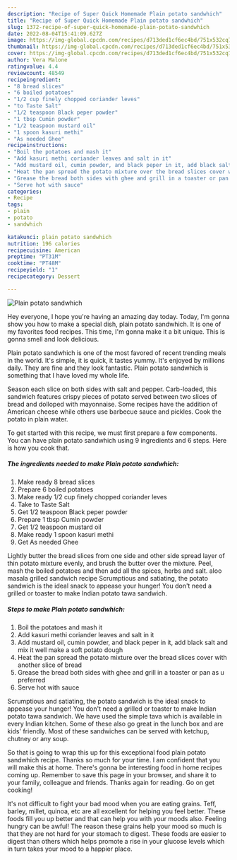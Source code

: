 ```yaml
---
description: "Recipe of Super Quick Homemade Plain potato sandwhich"
title: "Recipe of Super Quick Homemade Plain potato sandwhich"
slug: 1372-recipe-of-super-quick-homemade-plain-potato-sandwhich
date: 2022-08-04T15:41:09.627Z
image: https://img-global.cpcdn.com/recipes/d713ded1cf6ec4bd/751x532cq70/plain-potato-sandwhich-recipe-main-photo.jpg
thumbnail: https://img-global.cpcdn.com/recipes/d713ded1cf6ec4bd/751x532cq70/plain-potato-sandwhich-recipe-main-photo.jpg
cover: https://img-global.cpcdn.com/recipes/d713ded1cf6ec4bd/751x532cq70/plain-potato-sandwhich-recipe-main-photo.jpg
author: Vera Malone
ratingvalue: 4.4
reviewcount: 48549
recipeingredient:
- "8 bread slices"
- "6 boiled potatoes"
- "1/2 cup finely chopped coriander leves"
- "to Taste Salt"
- "1/2 teaspoon Black peper powder"
- "1 tbsp Cumin powder"
- "1/2 teaspoon mustard oil"
- "1 spoon kasuri methi"
- "As needed Ghee"
recipeinstructions:
- "Boil the potatoes and mash it"
- "Add kasuri methi coriander leaves and salt in it"
- "Add mustard oil, cumin powder, and black peper in it, add black salt and mix it well make a soft potato dough"
- "Heat the pan spread the potato mixture over the bread slices cover with another slice of bread"
- "Grease the bread both sides with ghee and grill in a toaster or pan as u preferred"
- "Serve hot with sauce"
categories:
- Recipe
tags:
- plain
- potato
- sandwhich

katakunci: plain potato sandwhich 
nutrition: 196 calories
recipecuisine: American
preptime: "PT31M"
cooktime: "PT48M"
recipeyield: "1"
recipecategory: Dessert

---
```



![Plain potato sandwhich](https://img-global.cpcdn.com/recipes/d713ded1cf6ec4bd/751x532cq70/plain-potato-sandwhich-recipe-main-photo.jpg)

Hey everyone, I hope you're having an amazing day today. Today, I'm gonna show you how to make a special dish, plain potato sandwhich. It is one of my favorites food recipes. This time, I'm gonna make it a bit unique. This is gonna smell and look delicious.

Plain potato sandwhich is one of the most favored of recent trending meals in the world. It's simple, it is quick, it tastes yummy. It's enjoyed by millions daily. They are fine and they look fantastic. Plain potato sandwhich is something that I have loved my whole life.

Season each slice on both sides with salt and pepper. Carb-loaded, this sandwich features crispy pieces of potato served between two slices of bread and dolloped with mayonnaise. Some recipes have the addition of American cheese while others use barbecue sauce and pickles. Cook the potato in plain water.


To get started with this recipe, we must first prepare a few components. You can have plain potato sandwhich using 9 ingredients and 6 steps. Here is how you cook that.

<!--inarticleads1-->

##### The ingredients needed to make Plain potato sandwhich:

1. Make ready 8 bread slices
1. Prepare 6 boiled potatoes
1. Make ready 1/2 cup finely chopped coriander leves
1. Take to Taste Salt
1. Get 1/2 teaspoon Black peper powder
1. Prepare 1 tbsp Cumin powder
1. Get 1/2 teaspoon mustard oil
1. Make ready 1 spoon kasuri methi
1. Get As needed Ghee


Lightly butter the bread slices from one side and other side spread layer of thin potato mixture evenly, and brush the butter over the mixture. Peel, mash the boiled potatoes and then add all the spices, herbs and salt. aloo masala grilled sandwich recipe Scrumptious and satiating, the potato sandwich is the ideal snack to appease your hunger! You don&#39;t need a grilled or toaster to make Indian potato tawa sandwich. 

<!--inarticleads2-->

##### Steps to make Plain potato sandwhich:

1. Boil the potatoes and mash it
1. Add kasuri methi coriander leaves and salt in it
1. Add mustard oil, cumin powder, and black peper in it, add black salt and mix it well make a soft potato dough
1. Heat the pan spread the potato mixture over the bread slices cover with another slice of bread
1. Grease the bread both sides with ghee and grill in a toaster or pan as u preferred
1. Serve hot with sauce


Scrumptious and satiating, the potato sandwich is the ideal snack to appease your hunger! You don&#39;t need a grilled or toaster to make Indian potato tawa sandwich. We have used the simple tava which is available in every Indian kitchen. Some of these also go great in the lunch box and are kids&#39; friendly. Most of these sandwiches can be served with ketchup, chutney or any soup. 

So that is going to wrap this up for this exceptional food plain potato sandwhich recipe. Thanks so much for your time. I am confident that you will make this at home. There's gonna be interesting food in home recipes coming up. Remember to save this page in your browser, and share it to your family, colleague and friends. Thanks again for reading. Go on get cooking!

It's not difficult to fight your bad mood when you are eating grains. Teff, barley, millet, quinoa, etc are all excellent for helping you feel better. These foods fill you up better and that can help you with your moods also. Feeling hungry can be awful! The reason these grains help your mood so much is that they are not hard for your stomach to digest. These foods are easier to digest than others which helps promote a rise in your glucose levels which in turn takes your mood to a happier place.
